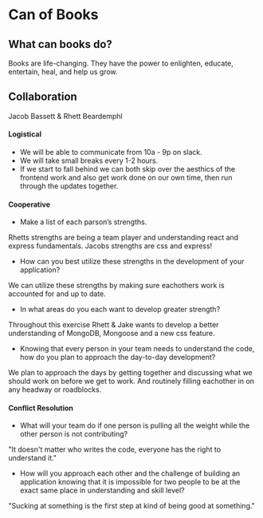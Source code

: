 # Can of Books

## What can books do?

Books are life-changing. They have the power to enlighten, educate, entertain, heal, and help us grow.

## Collaboration

Jacob Bassett & Rhett Beardemphl

#### Logistical

- We will be able to communicate from 10a - 9p on slack.
- We will take small breaks every 1-2 hours.
- If we start to fall behind we can both skip over the aesthics of the frontend work and also get work done on our own time, then run through the updates together.

#### Cooperative

- Make a list of each parson’s strengths.

Rhetts strengths are being a team player and understanding react and express fundamentals.
Jacobs strengths are css and express!

- How can you best utilize these strengths in the development of your application?

We can utilize these strengths by making sure eachothers work is accounted for and up to date.

- In what areas do you each want to develop greater strength?

Throughout this exercise Rhett & Jake wants to develop a better understanding of MongoDB, Mongoose and a new css feature.

- Knowing that every person in your team needs to understand the code, how do you plan to approach the day-to-day development?

We plan to approach the days by getting together and discussing what we should work on before we get to work. And routinely filling eachother in on any headway or roadblocks.

#### Conflict Resolution

- What will your team do if one person is pulling all the weight while the other person is not contributing?

"It doesn't matter who writes the code, everyone has the right to understand it."

- How will you approach each other and the challenge of building an application knowing that it is impossible for two people to be at the exact same place in understanding and skill level?

"Sucking at something is the first step at kind of being good at something."